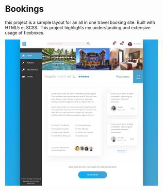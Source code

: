 # Bookings

this project is a sample layout for an all in one travel booking site. Built with HTML5 et SCSS.
This project highlights my understanding and extensive usage of flexboxes.

<img src="images/bookings-screencast.png" alt="screenshot of the home page of the website">

